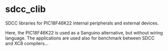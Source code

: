 # sdcc_clib
SDCC libraries for PIC18F46K22 internal peripherals and external devices. 

Here, the PIC18F46K22 is used as a Sanguino alternative, but without wiring language. 
The applications are used also for benchmark between SDCC and XC8 compilers...

